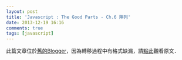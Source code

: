 ```yaml
---
layout: post
title: 'Javascript : The Good Parts - Ch.6 陣列'
date: 2013-12-19 16:16
comments: true
tags: [javascript]
---
```

此篇文章位於[舊的Blogger](http://apolkingg8.blogspot.com/)，因為轉移過程中有格式缺漏，請[點此](http://apolkingg8.blogspot.com/2013/12/javascript-good-parts-ch6.html)觀看原文．